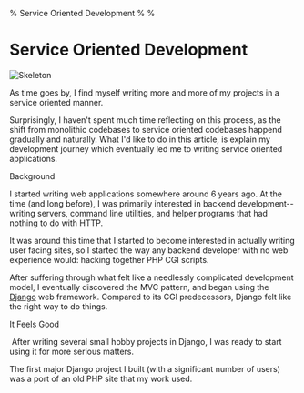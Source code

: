 % Service Oriented Development
%
%

# Service Oriented Development

![Skeleton][]

As time goes by, I find myself writing more and more of my projects in a service
oriented manner.

Surprisingly, I haven't spent much time reflecting on this process, as the shift
from monolithic codebases to service oriented codebases happend gradually and
naturally. What I'd like to do in this article, is explain my development
journey which eventually led me to writing service oriented applications.

Background

I started writing web applications somewhere around 6 years ago. At the time
(and long before), I was primarily interested in backend development--writing
servers, command line utilities, and helper programs that had nothing to do with
HTTP.

It was around this time that I started to become interested in actually writing
user facing sites, so I started the way any backend developer with no web
experience would: hacking together PHP CGI scripts.

After suffering through what felt like a needlessly complicated development
model, I eventually discovered the MVC pattern, and began using the [Django][]
web framework. Compared to its CGI predecessors, Django felt like the right way
to do things.

It Feels Good

 After writing several small hobby projects in Django, I was ready to start
using it for more serious matters.

The first major Django project I built (with a significant number of users) was
a port of an old PHP site that my work used.

 

 

 

 

 

  [Skeleton]: http://getfile5.posterous.com/getfile/files.posterous.com/temp-2012-07-12/oxknkiuBCezoBBzkwrzGzpmhEJyEIBJGFCfijwqJvcjCcEyGJCrljpxDkqjy/skeleton.jpg.scaled696.jpg
  [Django]: https://www.djangoproject.com/ "Django"
